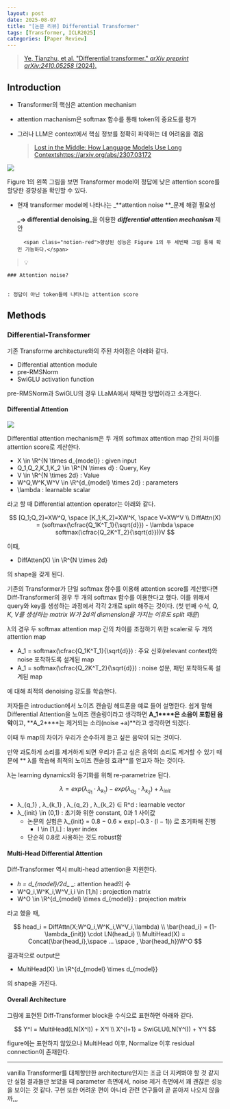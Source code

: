 ```yaml
---
layout: post
date: 2025-08-07
title: "[논문 리뷰] Differential Transformer"
tags: [Transformer, ICLR2025]
categories: [Paper Review]
---
```


> [Ye, Tianzhu, et al. "Differential transformer." ](https://arxiv.org/abs/2410.05258)[_arXiv preprint arXiv:2410.05258_](https://arxiv.org/abs/2410.05258)[ (2024).](https://arxiv.org/abs/2410.05258)



## Introduction

- Transformer의 핵심은 attention mechanism
- attention machanism은 softmax 함수를 통해 token의 중요도를 평가
- 그러나 LLM은 context에서 핵심 정보를 정확히 파악하는 데 어려움을 겪음

	> [Lost in the Middle: How Language Models Use Long Contextshttps://arxiv.org/abs/2307.03172](https://arxiv.org/abs/2307.03172)


![](https://prod-files-secure.s3.us-west-2.amazonaws.com/542b861c-36a8-4051-84e5-8804b6728dba/9083ea56-691a-4752-ae26-47f403431ac8/image.png?X-Amz-Algorithm=AWS4-HMAC-SHA256&X-Amz-Content-Sha256=UNSIGNED-PAYLOAD&X-Amz-Credential=ASIAZI2LB466YFCYGXNA%2F20250812%2Fus-west-2%2Fs3%2Faws4_request&X-Amz-Date=20250812T004133Z&X-Amz-Expires=3600&X-Amz-Security-Token=IQoJb3JpZ2luX2VjEL%2F%2F%2F%2F%2F%2F%2F%2F%2F%2F%2FwEaCXVzLXdlc3QtMiJHMEUCIQDABchFFkX8jsFfxbs1RKb5cqWSO5ZN3p4zz%2FHMOh1e%2BAIgPH5nJ6CE6kJk6w0qa3nvHV2L4AOjgDnfDmSVOmqBIB4qiAQI%2BP%2F%2F%2F%2F%2F%2F%2F%2F%2F%2FARAAGgw2Mzc0MjMxODM4MDUiDLKWG6wNIyyHSQRfdircA7%2B4mB3%2FQ0SecLYCgD4pvun%2BWnlmtTMkkEpxXsgUuKD4t9e9FrrSjzxhGD5ItA7jqtpZaNRzq0PRQ1RL4QS5CUAKrWTFFxHFPR2vPsulSj5R%2F4Qnyuk6U0FibfdNSZnS1b7h6anD1DTBb4FLUnFSbKeKRruIaFMyZ2L%2Bcuca3UxiPCQEjpFvDMtn9nqYo5ADrgLHsQ%2ByHavRkoyu%2FCwdk6e64bqfrRoaVr2WSCeTgy0uhfqHBNA3uQ1LgtnG6sRuXZmA%2BDN4rPEC72iZcxE0tf1lz1jd8IYiulX0QlDrojRiha7ruxN5ek%2BvGfkffeG2iTo6XqxTWCUZhtkF065EzgLiks6I4bE7DLwESRHbvQl5qGUaGwPW230VRU6xq0b6aopthWi7cIN2gjypxPUHGWOV2rVRMqquP9VFGYnO7L9YZP0Jn1fy5xJkZLE%2BZGcVmk7XBkWai%2Fki1zV2GnRBVjzY27VtWhMuZ6S31QhZjqhVKNk7yPb5katFehNGQtqOzEr2OGfMGsGFN%2FhL8WQww7NvCa95qNt0810GItTyO5j5kJoqjGHZFE7HZX8mjXTk%2FgT979T7oJCq8V5PL0z9NEeuS7XfJTvXPmcxl1PmC9cRO6oq3kgrxEqfAUMkMOLv6cQGOqUB7IzkHtXi1CzOKYVZU6mqOQszPWES7vVdG%2BrHdubIyDydw4lHfGJRYH1xiwHJudzodRQFcW%2BVA3zbqFGkaxD%2BC0ylGrJpUF7LqigjN%2BBeCQtQytA9uA61M%2FXKctlsqmG2KBnhI7uzuGJV5PQ2AzhD0Ste7cnLeRsyNjIcolhQDTasxhmUQiNeR3ji4Zn%2B5k1UwMY9BodHTp2GvbJiGvHe%2BhheuY2c&X-Amz-Signature=e5c1536674bac4612a8efb5eeb788871089ddb6b7cca22c9e88257b5cc925303&X-Amz-SignedHeaders=host&x-amz-checksum-mode=ENABLED&x-id=GetObject)


Figure 1의 왼쪽 그림을 보면 Transformer model이 정답에 낮은 attention score를 할당한 경향성을 확인할 수 있다.

- 현재 transformer model에 나타나는 _**attention noise **_문제 해결 필요성

	_**→ differential denoising**_을 이용한 _**differential attention mechanism**_ 제안


		<span class="notion-red">향상된 성능은 Figure 1의 두 세번째 그림 통해 확인 가능하다.</span>


> 💡 


	### Attention noise?


	: 정답이 아닌 token들에 나타나는 attention score



## Methods



### Differential-Transformer


기존 Transforme architecture와의 주된 차이점은 아래와 같다.

- Differential attention module
- pre-RMSNorm
- SwiGLU activation function

pre-RMSNorm과 SwiGLU의 경우 LLaMA에서 채택한 방법이라고 소개한다.



#### Differential Attention


![](https://prod-files-secure.s3.us-west-2.amazonaws.com/542b861c-36a8-4051-84e5-8804b6728dba/116d70b2-1963-4810-9167-f4c7d8a06e8f/image.png?X-Amz-Algorithm=AWS4-HMAC-SHA256&X-Amz-Content-Sha256=UNSIGNED-PAYLOAD&X-Amz-Credential=ASIAZI2LB466YFCYGXNA%2F20250812%2Fus-west-2%2Fs3%2Faws4_request&X-Amz-Date=20250812T004133Z&X-Amz-Expires=3600&X-Amz-Security-Token=IQoJb3JpZ2luX2VjEL%2F%2F%2F%2F%2F%2F%2F%2F%2F%2F%2FwEaCXVzLXdlc3QtMiJHMEUCIQDABchFFkX8jsFfxbs1RKb5cqWSO5ZN3p4zz%2FHMOh1e%2BAIgPH5nJ6CE6kJk6w0qa3nvHV2L4AOjgDnfDmSVOmqBIB4qiAQI%2BP%2F%2F%2F%2F%2F%2F%2F%2F%2F%2FARAAGgw2Mzc0MjMxODM4MDUiDLKWG6wNIyyHSQRfdircA7%2B4mB3%2FQ0SecLYCgD4pvun%2BWnlmtTMkkEpxXsgUuKD4t9e9FrrSjzxhGD5ItA7jqtpZaNRzq0PRQ1RL4QS5CUAKrWTFFxHFPR2vPsulSj5R%2F4Qnyuk6U0FibfdNSZnS1b7h6anD1DTBb4FLUnFSbKeKRruIaFMyZ2L%2Bcuca3UxiPCQEjpFvDMtn9nqYo5ADrgLHsQ%2ByHavRkoyu%2FCwdk6e64bqfrRoaVr2WSCeTgy0uhfqHBNA3uQ1LgtnG6sRuXZmA%2BDN4rPEC72iZcxE0tf1lz1jd8IYiulX0QlDrojRiha7ruxN5ek%2BvGfkffeG2iTo6XqxTWCUZhtkF065EzgLiks6I4bE7DLwESRHbvQl5qGUaGwPW230VRU6xq0b6aopthWi7cIN2gjypxPUHGWOV2rVRMqquP9VFGYnO7L9YZP0Jn1fy5xJkZLE%2BZGcVmk7XBkWai%2Fki1zV2GnRBVjzY27VtWhMuZ6S31QhZjqhVKNk7yPb5katFehNGQtqOzEr2OGfMGsGFN%2FhL8WQww7NvCa95qNt0810GItTyO5j5kJoqjGHZFE7HZX8mjXTk%2FgT979T7oJCq8V5PL0z9NEeuS7XfJTvXPmcxl1PmC9cRO6oq3kgrxEqfAUMkMOLv6cQGOqUB7IzkHtXi1CzOKYVZU6mqOQszPWES7vVdG%2BrHdubIyDydw4lHfGJRYH1xiwHJudzodRQFcW%2BVA3zbqFGkaxD%2BC0ylGrJpUF7LqigjN%2BBeCQtQytA9uA61M%2FXKctlsqmG2KBnhI7uzuGJV5PQ2AzhD0Ste7cnLeRsyNjIcolhQDTasxhmUQiNeR3ji4Zn%2B5k1UwMY9BodHTp2GvbJiGvHe%2BhheuY2c&X-Amz-Signature=690777c9d58410339c53bffe5628769617f985ce4b4d58521c04a13b88de656a&X-Amz-SignedHeaders=host&x-amz-checksum-mode=ENABLED&x-id=GetObject)


Differential attention mechanism은 두 개의 softmax attention map 간의 차이를 attention score로 계산한다.

- X \in \R^{N \times d\_{model}} : given input
- Q\_1,Q\_2,K\_1,K\_2 \in \R^{N \times d} : Query, Key
- V \in \R^{N \times 2d} : Value
- W^Q,W^K,W^V \in \R^{d\_{model} \times 2d} : parameters
- \lambda : learnable scalar

라고 할 때 Differential attention operator는 아래와 같다.


$$
[Q_1;Q_2]=XW^Q, \space [K_1;K_2]=XW^K, \space V=XW^V \\
DiffAttn(X) = (softmax(\cfrac{Q_1K^T_1}{\sqrt{d}}) - \lambda \space softmax(\cfrac{Q_2K^T_2}{\sqrt{d}}))V
$$


이때,

- DiffAtten(X) \in \R^{N \times 2d}

의 shape을 갖게 된다.


기존의 Transformer가 단일 softmax 함수를 이용해 attention score를 계산했다면 Diff-Transformer의 경우 두 개의 softmax 함수를 이용한다고 했다. 이를 위해서 query와 key를 생성하는 과정에서 각각 2개로 split 해주는 것이다. <span class="notion-red">(첫 번째 수식, </span><span class="notion-red">_Q, K, V를 생성하는 matrix W가 2d의 dismension을 가지는 이유도 split 때문_</span><span class="notion-red">)</span>


 λ의 경우 두 softmax attention map 간의 차이를 조정하기 위한 scaler로 두 개의 attention map

- A\_1 = softmax(\cfrac{Q\_1K^T\_1}{\sqrt{d}}) : 주요 신호(relevant context)와 noise 포착하도록 설계된 map
- A\_1 = softmax(\cfrac{Q\_2K^T\_2}{\sqrt{d}}) : noise 성분, 패턴 포착하도록 설계된 map 

에 대해 최적의 denoising 강도를 학습한다.


저자들은 introduction에서 노이즈 캔슬링 헤드폰을 예로 들어 설명한다. 쉽게 말해 Differential Attention을 노이즈 캔슬링이라고 생각하면 **A\_1****은 소음이 포함된 음악**이고, **A\_2****는 제거되는 소리(noise +a)**라고 생각하면 되겠다. 


이때 두 map의 차이가 우리가 순수하게 듣고 싶은 음악이 되는 것이다. 


만약 과도하게 소리를 제거하게 되면 우리가 듣고 싶은 음악의 소리도 제거할 수 있기 때문에 ** λ를 학습해 최적의 노이즈 캔슬링 효과**를 얻고자 하는 것이다.


λ는 learning dynamics와 동기화를 위해 re-parametrize 된다.


$$
\lambda = exp(\lambda_{q_1} \cdot \lambda_{k_1}) - exp(\lambda_{q_2} \cdot \lambda_{k_2}) + \lambda_{init}
$$

- λ\_{q\_1} , λ\_{k\_1} , λ\_{q\_2} , λ\_{k\_2} ∈ R^d : learnable vector
- λ\_{init} \in (0,1) : 초기화 위한 constant, 0과 1 사이값
	- 논문의 실험은 λ\_{init} = 0.8 − 0.6 × exp(−0.3 · (l − 1)) 로 초기화해 진행
		- l \in [1,L] : layer index
	- 단순히 0.8로 사용하는 것도 robust함


#### **Multi-Head Differential Attention**


Diff-Transformer 역시 multi-head attention을 지원한다.

- _h = d\_{model}/2d__ _: attention head의 수
- W^Q\_i,W^K\_i,W^V\_i,i \in [1,h] : projection matrix
- W^O \in \R^{d\_{model} \times d\_{model}} : projection matrix

라고 했을 때,


$$
head_i = DiffAttn(X;W^Q_i,W^K_i,W^V_i,\lambda) \\
\bar{head_i} = (1-\lambda_{init}) \cdot LN(head_i) \\
MultiHead(X) = Concat(\bar{head_i},\space ... \space , \bar{head_h})W^O
$$


결과적으로 output은

- MultiHead(X) \in \R^{d\_{model} \times d\_{model}}

의 shape을 가진다.



#### Overall Architecture


그림에 표현된 Diff-Transformer block을 수식으로 표현하면 아래와 같다.


$$
Y^l = MultiHead(LN(X^l)) + X^l \\
X^{l+1} = SwiGLU(LN(Y^l)) + Y^l
$$


figure에는 표현하지 않았으나 MultiHead 이후, Normalize 이후 residual connection이 존재한다.


---


vanilla Transformer를 대체할만한 architecture인지는 조금 더 지켜봐야 할 것 같지만 실험 결과들만 보았을 때 parameter 측면에서, noise 제거 측면에서 꽤 괜찮은 성능을 보이는 것 같다. 구현 또한 어려운 편이 아니라 관련 연구들이 곧 쏟아져 나오지 않을까,,,

